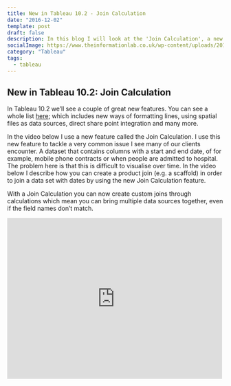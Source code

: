 ```yaml
---
title: New in Tableau 10.2 - Join Calculation
date: "2016-12-02"
template: post
draft: false
description: In this blog I will look at the 'Join Calculation', a new feature in Tableau 10.2.
socialImage: https://www.theinformationlab.co.uk/wp-content/uploads/2016/12/Screen-Shot-2016-12-02-at-11.05.52.png
category: "Tableau"
tags:
  - tableau
---
```


## New in Tableau 10.2: Join Calculation

In Tableau 10.2 we’ll see a couple of great new features. You can see a whole list [here](http://www.tableau.com/coming-soon); which includes new ways of formatting lines, using spatial files as data sources, direct share point integration and many more.

In the video below I use a new feature called the Join Calculation. I use this new feature to tackle a very common issue I see many of our clients encounter. A dataset that contains columns with a start and end date, of for example, mobile phone contracts or when people are admitted to hospital. The problem here is that this is difficult to visualise over time. In the video below I describe how you can create a product join (e.g. a scaffold) in order to join a data set with dates by using the new Join Calculation feature.

With a Join Calculation you can now create custom joins through calculations which mean you can bring multiple data sources together, even if the field names don’t match.

<iframe width="500" height="375" src="https://www.youtube.com/embed/5qtGy7hI7uU" frameborder="0" allow="accelerometer; autoplay; encrypted-media; gyroscope; picture-in-picture" allowfullscreen></iframe>
